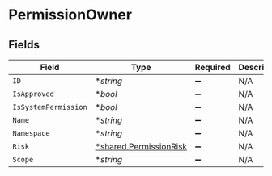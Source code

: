 # PermissionOwner


## Fields

| Field                                                                  | Type                                                                   | Required                                                               | Description                                                            |
| ---------------------------------------------------------------------- | ---------------------------------------------------------------------- | ---------------------------------------------------------------------- | ---------------------------------------------------------------------- |
| `ID`                                                                   | **string*                                                              | :heavy_minus_sign:                                                     | N/A                                                                    |
| `IsApproved`                                                           | **bool*                                                                | :heavy_minus_sign:                                                     | N/A                                                                    |
| `IsSystemPermission`                                                   | **bool*                                                                | :heavy_minus_sign:                                                     | N/A                                                                    |
| `Name`                                                                 | **string*                                                              | :heavy_minus_sign:                                                     | N/A                                                                    |
| `Namespace`                                                            | **string*                                                              | :heavy_minus_sign:                                                     | N/A                                                                    |
| `Risk`                                                                 | [*shared.PermissionRisk](../../../pkg/models/shared/permissionrisk.md) | :heavy_minus_sign:                                                     | N/A                                                                    |
| `Scope`                                                                | **string*                                                              | :heavy_minus_sign:                                                     | N/A                                                                    |